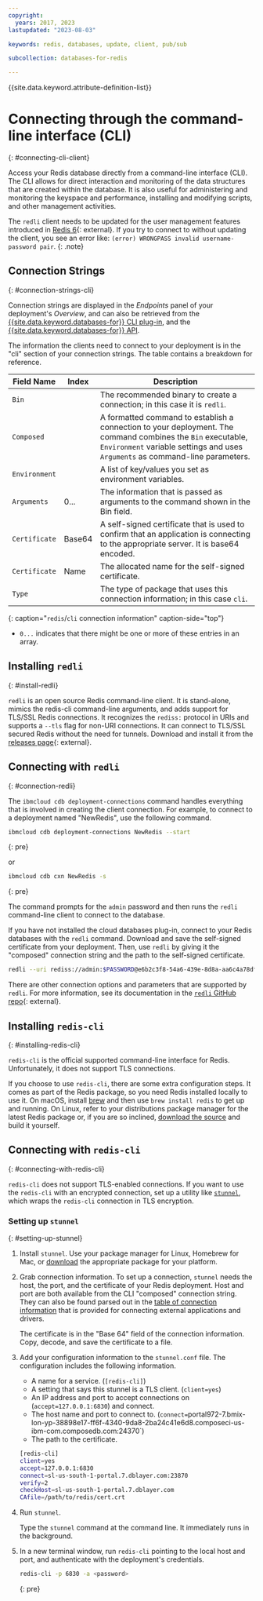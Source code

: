 ```yaml
---
copyright:
  years: 2017, 2023
lastupdated: "2023-08-03"

keywords: redis, databases, update, client, pub/sub

subcollection: databases-for-redis

---
```


{{site.data.keyword.attribute-definition-list}}

# Connecting through the command-line interface (CLI)
{: #connecting-cli-client}

Access your Redis database directly from a command-line interface (CLI). The CLI allows for direct interaction and monitoring of the data structures that are created within the database. It is also useful for administering and monitoring the keyspace and performance, installing and modifying scripts, and other management activities.

The `redli` client needs to be updated for the user management features introduced in [Redis 6](https://github.com/IBM-Cloud/redli/releases){: external}. If you try to connect to without updating the client, you see an error like: `(error) WRONGPASS invalid username-password pair`. 
{: .note}

## Connection Strings
{: #connection-strings-cli}

Connection strings are displayed in the _Endpoints_ panel of your deployment's _Overview_, and can also be retrieved from the [{{site.data.keyword.databases-for}} CLI plug-in](/docs/databases-cli-plugin?topic=databases-cli-plugin-cdb-reference#deployment-connections), and the [{{site.data.keyword.databases-for}} API](https://{DomainName}/apidocs/cloud-databases-api#discover-connection-information-for-a-deployment-f-e81026).

The information the clients need to connect to your deployment is in the "cli" section of your connection strings. The table contains a breakdown for reference.

| Field Name|Index|Description |
| ---------- | ----- | ----------- |
| `Bin` | | The recommended binary to create a connection; in this case it is `redli`. |
| `Composed` | | A formatted command to establish a connection to your deployment. The command combines the `Bin` executable, `Environment` variable settings and uses `Arguments` as command-line parameters. |
| `Environment` | | A list of key/values you set as environment variables. |
| `Arguments` | 0... | The information that is passed as arguments to the command shown in the Bin field. |
| `Certificate` | Base64 | A self-signed certificate that is used to confirm that an application is connecting to the appropriate server. It is base64 encoded. |
| `Certificate` | Name | The allocated name for the self-signed certificate. |
| `Type` | | The type of package that uses this connection information; in this case `cli`. |
{: caption="`redis`/`cli` connection information" caption-side="top"}

* `0...` indicates that there might be one or more of these entries in an array.

## Installing `redli`
{: #install-redli}

`redli` is an open source Redis command-line client. It is stand-alone, mimics the redis-cli command-line arguments, and adds support for TLS/SSL Redis connections. It recognizes the `rediss:` protocol in URIs and supports a `--tls` flag for non-URI connections. It can connect to TLS/SSL secured Redis without the need for tunnels. Download and install it from the [releases page](https://github.com/IBM-Cloud/redli/releases){: external}. 

## Connecting with `redli`
{: #connection-redli}

The `ibmcloud cdb deployment-connections` command handles everything that is involved in creating the client connection. For example, to connect to a deployment named "NewRedis", use the following command.

```sh
ibmcloud cdb deployment-connections NewRedis --start
```
{: pre}

or

```sh
ibmcloud cdb cxn NewRedis -s
```
{: pre}

The command prompts for the `admin` password and then runs the `redli` command-line client to connect to the database.

If you have not installed the cloud databases plug-in, connect to your Redis databases with the `redli` command. Download and save the self-signed certificate from your deployment. Then, use `redli` by giving it the "composed" connection string and the path to the self-signed certificate. 

```sh
redli --uri rediss://admin:$PASSWORD@e6b2c3f8-54a6-439e-8d8a-aa6c4a78df49.8f7bfd8f3faa4218aec56e069eb46187.databases.appdomain.cloud:32371/0 --certfile /path/to/redis-cert.pem
```

There are other connection options and parameters that are supported by `redli`. For more information, see its documentation in the [`redli` GitHub repo](https://github.com/IBM-Cloud/redli){: external}.

## Installing `redis-cli`
{: #installing-redis-cli}

`redis-cli` is the official supported command-line interface for Redis. Unfortunately, it does not support TLS connections.

If you choose to use `redis-cli`, there are some extra configuration steps. It comes as part of the Redis package, so you need Redis installed locally to use it. On macOS, install [brew](http://brew.sh) and then use `brew install redis` to get up and running. On Linux, refer to your distributions package manager for the latest Redis package or, if you are so inclined, [download the source](http://redis.io/download) and build it yourself. 

## Connecting with `redis-cli`
{: #connecting-with-redis-cli}

`redis-cli` does not support TLS-enabled connections. If you want to use the `redis-cli` with an encrypted connection, set up a utility like [`stunnel`](https://www.stunnel.org/index.html), which wraps the `redis-cli` connection in TLS encryption.

### Setting up `stunnel`
{: #setting-up-stunnel}

1. Install `stunnel`. Use your package manager for Linux, Homebrew for Mac, or [download](https://www.stunnel.org/downloads.html) the appropriate package for your platform.

2. Grab connection information.
   To set up a connection, `stunnel` needs the host, the port, and the certificate of your Redis deployment. Host and port are both available from the CLI "composed" connection string. They can also be found parsed out in the [table of connection information](/docs/databases-for-redis?topic=databases-for-redis-connection-strings#the-redis-section) that is provided for connecting external applications and drivers.

   The certificate is in the "Base 64" field of the connection information. Copy, decode, and save the certificate to a file.

3. Add your configuration information to the `stunnel.conf` file. The configuration includes the following information.
    - A name for a service. (`[redis-cli]`)
    - A setting that says this stunnel is a TLS client. (`client=yes`)
    - An IP address and port to accept connections on (`accept=127.0.0.1:6830`) and connect.
    - The host name and port to connect to. (`connect=`portal972-7.bmix-lon-yp-38898e17-ff6f-4340-9da8-2ba24c41e6d8.composeci-us-ibm-com.composedb.com:24370`)
    - The path to the certificate.
    
    ```sh
    [redis-cli]
    client=yes  
    accept=127.0.0.1:6830  
    connect=sl-us-south-1-portal.7.dblayer.com:23870
    verify=2  
    checkHost=sl-us-south-1-portal.7.dblayer.com 
    CAfile=/path/to/redis/cert.crt
    ```

4. Run `stunnel`.

    Type the `stunnel` command at the command line. It immediately runs in the background.
    
5. In a new terminal window, run `redis-cli` pointing to the local host and port, and authenticate with the deployment's credentials.

    ```sh
    redis-cli -p 6830 -a <password>
    ```
    {: pre}
